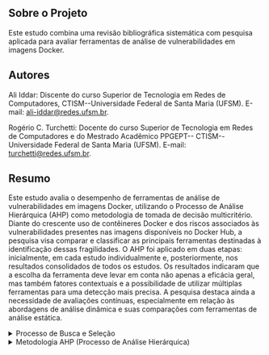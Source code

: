 ## Sobre o Projeto

Este estudo combina uma revisão bibliográfica sistemática com pesquisa aplicada para avaliar ferramentas de análise de vulnerabilidades em imagens Docker.

## Autores
Ali Iddar: Discente do curso Superior de Tecnologia em Redes de Computadores, CTISM--Universidade Federal de Santa
Maria (UFSM). E-mail: ali-iddar@redes.ufsm.br. 

Rogério C. Turchetti: Docente do curso Superior de Tecnologia em Redes de Computadores e do Mestrado Acadêmico PPGEPT--
CTISM--Universidade Federal de Santa Maria (UFSM). E-mail: turchetti@redes.ufsm.br.

## Resumo
Este estudo avalia o desempenho de ferramentas de análise de vulnerabilidades em imagens
Docker, utilizando o Processo de Análise Hierárquica (AHP) como metodologia de tomada de
decisão multicritério. Diante do crescente uso de contêineres Docker e dos riscos associados às
vulnerabilidades presentes nas imagens disponíveis no Docker Hub, a pesquisa visa comparar e
classificar as principais ferramentas destinadas à identificação dessas fragilidades. O AHP foi
aplicado em duas etapas: inicialmente, em cada estudo individualmente e, posteriormente, nos
resultados consolidados de todos os estudos. Os resultados indicaram que a escolha da ferramenta
deve levar em conta não apenas a eficácia geral, mas também fatores contextuais e a possibilidade
de utilizar múltiplas ferramentas para uma detecção mais precisa. A pesquisa destaca ainda a
necessidade de avaliações contínuas, especialmente em relação às abordagens de análise dinâmica
e suas comparações com ferramentas de análise estática.

<details>
<summary>Processo de Busca e Seleção </summary>

## Bases acadêmicas de busca
A pesquisa foi realizada nas seguintes bases acadêmicas:

IEEE Xplore, EI Compendex, Web of Science, ACM Digital Library, Scopus e Google Acadêmico

Foram identificadas inicialmente 62 publicações, posteriormente filtradas segundo critérios específicos.

## Criterios de seleção

### Inclusão:
1) Que utilizaram mais de uma ferramenta para análise de vulnerabilidades em imagens Docker;
2) Disponíveis gratuitamente;
3) Em português ou inglês;
4) Com foco na análise de vulnerabilidades em imagens Docker;
5) Artigos científicos, TCCs, dissertações, teses e casos de estudo

### Exclusão:
1) Não tratam da análise de vulnerabilidades em imagens Docker;
2) Não revelam as ferramentas utilizadas;
3) Usaram ferramentas não disponibilizadas publicamente;
4) Utilizaram apenas uma ferramenta;
5) Em outros idiomas;
6) Duplicadas ou atualizadas, mantendo apenas a mais completa e a recente.

### Estudos Selecionados
Após aplicação dos critérios, foram selecionados 10 estudos publicados entre 2019 e 2023.

| ID    | Estudo                                                                 | Ano  |
|-------|------------------------------------------------------------------------|------|
| Pub-1 | A Study on Container Vulnerability Exploit Detection                   | 2019 |
| Pub-2 | Container Vulnerability Scanners: An Analysis                          | 2020 |
| Pub-3 | An Analysis of Security Vulnerabilities in Container Images for Scientific Data Analysis | 2021 |
| Pub-4 | An Evaluation of Container Security Vulnerability Detection Tools       | 2021 |
| Pub-5 | Segurança em Imagens Docker: Um Estudo de Ferramentas de Análise Estática | 2021 |
| Pub-6 | Concerns About Available Container Image Scanning Tools and Image Security | 2022 |
| Pub-7 | Investigating the Inner Workings of Container Image Vulnerability Scanners | 2022 |
| Pub-8 | Continuous Docker Image Analysis and Intrusion Detection Based on Open-Source Tools | 2022 |
| Pub-9 | Vulnerability Analysis of Docker Hub Official Images and Verified Images | 2023 |
| Pub-10| Detecting Container Vulnerabilities Leveraging the CI/CD Pipeline       | 2023 |

</details>

<details>
<summary> Metodologia AHP (Processo de Análise Hierárquica) </summary>
  
## Objtivo
  
Calssificar as ferramentas de analise de vulnerabilidades em imagend Docker.
  
## Implementação em Duas Fases
  
1) Análise Individual: Aplicação do AHP para cada estudo
2) Análise Consolidada: Aplicação do AHP nos resultados agregados
  
## Processo de Análise

### Comparações pareadas

Figura 1: Comparação pareada entre os critério

<img src="images/Comparacao_de_pares.png" alt="Comparação paraeada conforeme a escala de Saaty">

Como ilustrado na Figura acima, um critério - Severidade Crítica - pode ter importância moderada (valor 3) em relação a outro critério - Severidade Alta - (valor 1/3). 

**Justificativas nas Comparações**

As justificativas servem para validar os valores atribuídos na matriz de julgamentos no processo de análise hierárquica. Ao comparar pares de critérios, expressamos a importância relativa entre eles, fundamentando a construção da matriz de comparação.

**Exemplo:**

O critério **Severidade Crítica** é **muito fortemete mais importante** que **Severidade Baixa**, logo atribuimos:

$$a_{\text{SevCri}, \text{SevBai}} = 7$$

Isso se reflete na reciprocidade dos valores na matriz:

$$a_{\text{SevBai}, \text{SevCri}} = \frac{1}{a_{\text{SevCri}, \text{SevBai}}} = \frac{1}{7} \approx 0{,}143$$

---

**Explicação:**

- **$a_{\text{SevCri}, \text{SevBai}} = 7$:** Indica que a Severidade Crítica é sete vezes mais importante que a Severidade Baixa.
- **Reciprocidade**: A relação inversa é aplicada para manter a consistência na matriz de julgamentos.
  - **$a_{\text{SevBai}, \text{SevCri}} = \dfrac{1}{7}$**: Mostra que a Severidade Baixa é muito menos importante em comparação à Severidade Crítica.

Este processo assegura que as comparações sejam coerentes e justificadas, fortalecendo a validade dos pesos calculados para cada critério no modelo de decisão.

---

> ⚠️**Nota:** 
As justificativas das Comparações pareadas podem ser encontradas dentro de cada planilha e refletem adequadamente, de forma transparente, as coparações pareadas definidas no estudo.

### Construção da matriz de julgamentos  $A$

Figura 2: Matriz de julgamentos

<img src="images/matriz_de_julgamento.png" alt="Matriz de julgamentos">

Confome mostrado na Figura 2: 
Os elementos da diagonal da matriz são sempre igual a 1, (Ex. NVI = NVI = 1).
Se o valor do elemento na linha i e coluna j da matriz for maior que 1, isso indica que ocritério na linha i é considerado mais importante do que o critério na coluna j, (Ex. NVI/SevBai = 3, isso significa que o críterio NVI e mais importante que o críterio SevBai, o vice-versa e cooreto).

Para critérios $i$ e $j$:

<img src="images/image_3.png" alt="valor atribuído com base na Escala de Saaty}">

### Cálculo dos Pesos
O Calculo dos pesos/prioridades, segue as seguintes etapas:

- Calcular a soma de cada coluna $S_{\text{j}}$ da matriz de julgamentos:
  
    $$S_j = \sum_{i=1}^{n} a_{ij}$$

     **Exemplo para $S_{\text{1}}$:**
  
    **$S1 = 1 + \dfrac{1}{3} + \dfrac{1}{2} + 2 + 4 = 7.8333$:**

- Normalização dos elementos da matriz, dividindo cada elemento pela soma correspondente à sua coluna. Esse procedimento resulta em uma nova matriz normalizada $N$, na qual os elementos de cada
coluna somam 1.

  $n_{\text{ij}} = \dfrac{a_{\text{ij}}}{S_{\text{j}}}$

  **Exemplo para $n_{\text{11}}$:**

   **$n_{\text{11}} = \dfrac{1}{7.8333} ≈ 0.1277$**

- Cálculo da média aritmética (Pesos $w_{\text{i}}$) de cada linha da matriz normalizada. A soma dos pesos de todos os critérios deve ser igual a 1 (ou 100%)

   **$w_{\text{i}} = \dfrac{\sum_{i=1}^{n} n_{ij}}{n} = \dfrac{1}{n}\sum_{i=1}^{n} n_{ij}$**
  
  - $n$ é o numero total dos critérios.

  **Exemplo para $w_{\text{1}}$:**

  $w_{\text{1}} = \dfrac{1}{5}(n_{11} + n_{12} + n_{13} + n_{14} + n_{15}) = 0.1412$

  Figra 3: Calculo de pesos de críterios

  <img src="images/Calculo_dos_pesos.png" alt="Calculo de pesos de críterios}">
  
### Verificação da consistência
Para garantir a validade dos julgamentos na matriz, calculamos o valor de $λ_{\text{máx}}$, o Índice de Consistência (IC) e a Razão de Consistência (RC).

- Cálculo do Vetor de Consistência:
  Multiplicamos a matriz de julgamentos $A$ pelo vetor de pesos $w$:
  
  $C = A * w$
  
</details>
